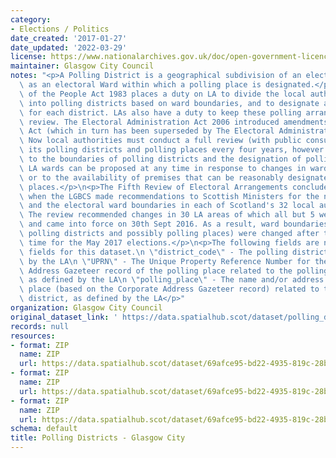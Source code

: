 ```yaml
---
category:
- Elections / Politics
date_created: '2017-01-27'
date_updated: '2022-03-29'
license: https://www.nationalarchives.gov.uk/doc/open-government-licence/version/3/
maintainer: Glasgow City Council
notes: "<p>A Polling District is a geographical subdivision of an electoral area such\
  \ as an electoral Ward within which a polling place is designated.</p>\n<p>The Representation\
  \ of the People Act 1983 places a duty on LA to divide the local authority area\
  \ into polling districts based on ward boundaries, and to designate a polling place\
  \ for each district. LAs also have a duty to keep these polling arrangements under\
  \ review. The Electoral Administration Act 2006 introduced amendments to the 1983\
  \ Act (which in turn has been superseded by The Electoral Administration Act 2013).\
  \ Now local authorities must conduct a full review (with public consultation) of\
  \ its polling districts and polling places every four years, however adjustments\
  \ to the boundaries of polling districts and the designation of polling places within\
  \ LA wards can be proposed at any time in response to changes in ward boundaries\
  \ or to the availability of premises that can be reasonably designated as polling\
  \ places.</p>\n<p>The Fifth Review of Electoral Arrangements concluded in May 2016\
  \ when the LGBCS made recommendations to Scottish Ministers for the number of Councillors\
  \ and the electoral ward boundaries in each of Scotland's 32 local authorities.\
  \ The review recommended changes in 30 LA areas of which all but 5 were accepted\
  \ and came into force on 30th Sept 2016. As a result, ward boundaries (and therefore\
  \ polling districts and possibly polling places) were changed after this date in\
  \ time for the May 2017 elections.</p>\n<p>The following fields are now MANDATORY\
  \ fields for this dataset.\n \"district_code\" - The polling district code, as defined\
  \ by the LA\n \"UPRN\" - The Unique Property Reference Number for the Corporate\
  \ Address Gazeteer record of the polling place related to the polling district,\
  \ as defined by the LA\n \"polling_place\" - The name and/or address of the polling\
  \ place (based on the Corporate Address Gazeteer record) related to the polling\
  \ district, as defined by the LA</p>"
organization: Glasgow City Council
original_dataset_link: ' https://data.spatialhub.scot/dataset/polling_districts-gc'
records: null
resources:
- format: ZIP
  name: ZIP
  url: https://data.spatialhub.scot/dataset/69afce95-bd22-4935-819c-28ba874044fb/resource/fa2b6268-9997-43f3-b0ef-577caf10dda0/download/pollingdistrictsgcc.zip
- format: ZIP
  name: ZIP
  url: https://data.spatialhub.scot/dataset/69afce95-bd22-4935-819c-28ba874044fb/resource/865b7a32-6f52-48e3-9eb1-507e90054c07/download/polling_districts.zip
- format: ZIP
  name: ZIP
  url: https://data.spatialhub.scot/dataset/69afce95-bd22-4935-819c-28ba874044fb/resource/b12bcffe-b193-46f6-8722-dd21cc68d6e0/download/polling_districts.zip
schema: default
title: Polling Districts - Glasgow City
---
```

